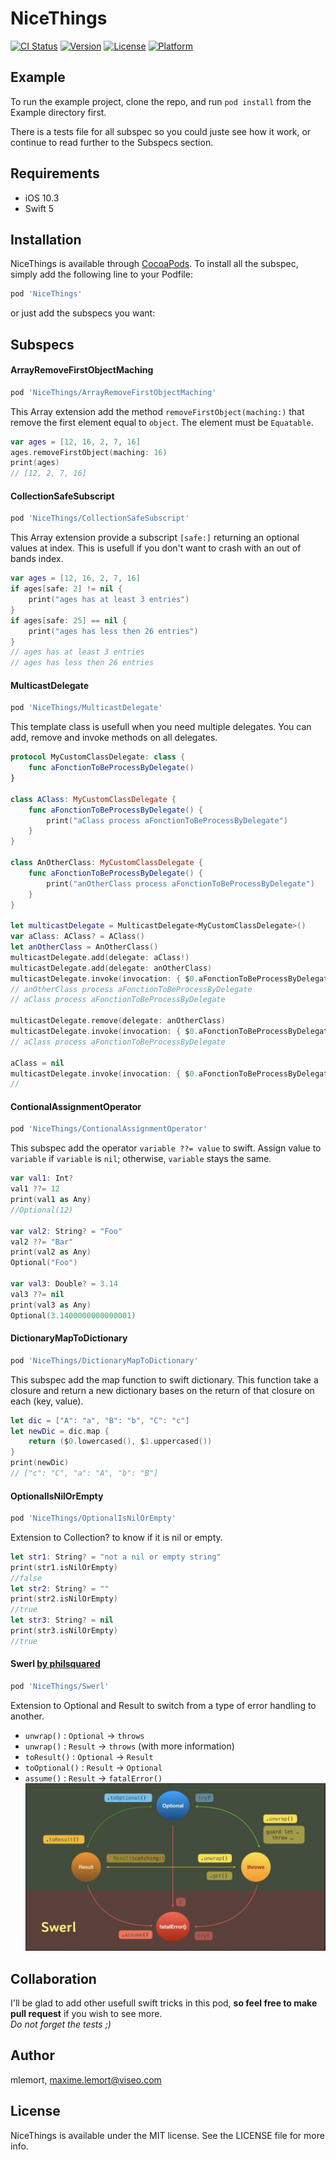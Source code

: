 # NiceThings

[![CI Status](https://img.shields.io/travis/mlemort/NiceThings.svg?style=flat)](https://travis-ci.org/mlemort/NiceThings)
[![Version](https://img.shields.io/cocoapods/v/NiceThings.svg?style=flat)](https://cocoapods.org/pods/NiceThings)
[![License](https://img.shields.io/cocoapods/l/NiceThings.svg?style=flat)](https://cocoapods.org/pods/NiceThings)
[![Platform](https://img.shields.io/cocoapods/p/NiceThings.svg?style=flat)](https://cocoapods.org/pods/NiceThings)

## Example

To run the example project, clone the repo, and run `pod install` from the Example directory first.

There is a tests file for all subspec so you could juste see how it work, or continue to read further to the Subspecs section.

## Requirements

- iOS 10.3
- Swift 5

## Installation

NiceThings is available through [CocoaPods](https://cocoapods.org). To install all the subspec, simply add the following line to your Podfile:

```ruby
pod 'NiceThings'
```

or just add the subspecs you want:

## Subspecs

#### ArrayRemoveFirstObjectMaching
```ruby
pod 'NiceThings/ArrayRemoveFirstObjectMaching'
```
This Array extension add the method `removeFirstObject(maching:)` that remove the first element equal to `object`. The element must be `Equatable`.
```swift
var ages = [12, 16, 2, 7, 16]
ages.removeFirstObject(maching: 16)
print(ages)
// [12, 2, 7, 16]
```

#### CollectionSafeSubscript
```ruby
pod 'NiceThings/CollectionSafeSubscript'
```
This Array extension provide a subscript `[safe:]` returning an optional values at index. This is usefull if you don't want to crash with an out of bands index.
```swift
var ages = [12, 16, 2, 7, 16]
if ages[safe: 2] != nil {
    print("ages has at least 3 entries")
}
if ages[safe: 25] == nil {
    print("ages has less then 26 entries")
}
// ages has at least 3 entries
// ages has less then 26 entries
```

#### MulticastDelegate
```ruby
pod 'NiceThings/MulticastDelegate'
```
This template class is usefull when you need multiple delegates. You can add, remove and invoke methods on all delegates.
```swift
protocol MyCustomClassDelegate: class {
    func aFonctionToBeProcessByDelegate()
}

class AClass: MyCustomClassDelegate {
    func aFonctionToBeProcessByDelegate() {
        print("aClass process aFonctionToBeProcessByDelegate")
    }
}

class AnOtherClass: MyCustomClassDelegate {
    func aFonctionToBeProcessByDelegate() {
        print("anOtherClass process aFonctionToBeProcessByDelegate")
    }
}

let multicastDelegate = MulticastDelegate<MyCustomClassDelegate>()
var aClass: AClass? = AClass()
let anOtherClass = AnOtherClass()
multicastDelegate.add(delegate: aClass!)
multicastDelegate.add(delegate: anOtherClass)
multicastDelegate.invoke(invocation: { $0.aFonctionToBeProcessByDelegate() })
// anOtherClass process aFonctionToBeProcessByDelegate
// aClass process aFonctionToBeProcessByDelegate

multicastDelegate.remove(delegate: anOtherClass)
multicastDelegate.invoke(invocation: { $0.aFonctionToBeProcessByDelegate() })
// aClass process aFonctionToBeProcessByDelegate

aClass = nil
multicastDelegate.invoke(invocation: { $0.aFonctionToBeProcessByDelegate() })
//
```

#### ContionalAssignmentOperator
```ruby
pod 'NiceThings/ContionalAssignmentOperator'
```
This subspec add the operator `variable ??= value` to swift.
Assign value to `variable` if `variable` is `nil`; otherwise, `variable` stays the same.
```swift
var val1: Int?
val1 ??= 12
print(val1 as Any)
//Optional(12)

var val2: String? = "Foo"
val2 ??= "Bar"
print(val2 as Any)
Optional("Foo")

var val3: Double? = 3.14
val3 ??= nil
print(val3 as Any)
Optional(3.1400000000000001)
```

#### DictionaryMapToDictionary
```ruby
pod 'NiceThings/DictionaryMapToDictionary'
```
This subspec add the map function to swift dictionary.
This function take a closure and return a new dictionary bases on the return of that closure on each (key, value).
```swift
let dic = ["A": "a", "B": "b", "C": "c"]
let newDic = dic.map {
    return ($0.lowercased(), $1.uppercased())
}
print(newDic)
// ["c": "C", "a": "A", "b": "B"]
```

#### OptionalIsNilOrEmpty
```ruby
pod 'NiceThings/OptionalIsNilOrEmpty'
```
Extension to Collection? to know if it is nil or empty.
```swift
let str1: String? = "not a nil or empty string"
print(str1.isNilOrEmpty)
//false
let str2: String? = ""
print(str2.isNilOrEmpty)
//true
let str3: String? = nil
print(str3.isNilOrEmpty)
//true
```

#### Swerl [by philsquared](https://github.com/philsquared/swerl)
```ruby
pod 'NiceThings/Swerl'
```
Extension to Optional and Result to switch from a type of error handling to another.
* `unwrap()` : `Optional` -> `throws`
* `unwrap()` : `Result` -> `throws` (with more information)
* `toResult()` : `Optional` -> `Result`
* `toOptional()` : `Result` -> `Optional`
* `assume()` : `Result` -> `fatalError()`  
![Swerl](Swerl.png)

## Collaboration

I'll be glad to add other usefull swift tricks in this pod, **so feel free to make pull request** if you wish to see more.  
*Do not forget the tests ;)*

## Author

mlemort, maxime.lemort@viseo.com

## License

NiceThings is available under the MIT license. See the LICENSE file for more info.
